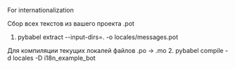 For internationalization

Сбор всех текстов из вашего проекта .pot
1. pybabel extract --input-dirs=. -o locales/messages.pot

Для компиляции текущих локалей файлов .po -> .mo
2. pybabel compile -d locales -D i18n_example_bot

